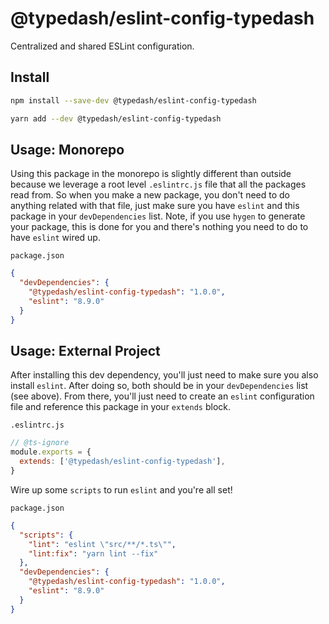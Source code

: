 # @typedash/eslint-config-typedash

Centralized and shared ESLint configuration.

## Install

```sh
npm install --save-dev @typedash/eslint-config-typedash
```

```sh
yarn add --dev @typedash/eslint-config-typedash
```

## Usage: Monorepo

Using this package in the monorepo is slightly different than outside because we leverage a root level `.eslintrc.js` file that all the packages read from. So when you make a new package, you don't need to do anything related with that file, just make sure you have `eslint` and this package in your `devDependencies` list. Note, if you use `hygen` to generate your package, this is done for you and there's nothing you need to do to have `eslint` wired up.

`package.json`

```json
{
  "devDependencies": {
    "@typedash/eslint-config-typedash": "1.0.0",
    "eslint": "8.9.0"
  }
}
```

## Usage: External Project

After installing this dev dependency, you'll just need to make sure you also install `eslint`. After doing so, both should be in your `devDependencies` list (see above). From there, you'll just need to create an `eslint` configuration file and reference this package in your `extends` block.

`.eslintrc.js`

```js
// @ts-ignore
module.exports = {
  extends: ['@typedash/eslint-config-typedash'],
}
```

Wire up some `scripts` to run `eslint` and you're all set!

`package.json`

```json
{
  "scripts": {
    "lint": "eslint \"src/**/*.ts\"",
    "lint:fix": "yarn lint --fix"
  },
  "devDependencies": {
    "@typedash/eslint-config-typedash": "1.0.0",
    "eslint": "8.9.0"
  }
}
```
